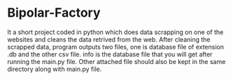 # Bipolar-Factory
It a short project coded in python which does data scrapping on one of the websites and cleans the data retrived from the web.
After cleaning the scrapped data, program outputs two files, one is database file of extension .db and the other csv file. 
info is the database file that you will get after running the main.py file.
Other attached file should also be kept in the same directory along with main.py file.
